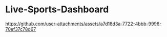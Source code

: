 # Live-Sports-Dashboard


https://github.com/user-attachments/assets/a7d18d3a-7722-4bbb-9996-70ef37c78d67

